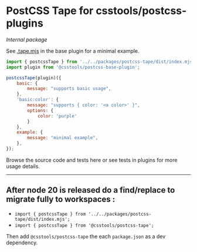 # PostCSS Tape for csstools/postcss-plugins

_Internal package_

See [.tape.mjs](https://github.com/csstools/postcss-plugins/blob/main/plugins/postcss-base-plugin/.tape.mjs) in the base plugin for a minimal example.

```js
import { postcssTape } from '../../packages/postcss-tape/dist/index.mjs';
import plugin from '@csstools/postcss-base-plugin';

postcssTape(plugin)({
	basic: {
		message: "supports basic usage",
	},
	'basic:color': {
		message: "supports { color: '<a color>' }",
		options: {
			color: 'purple'
		}
	},
	example: {
		message: "minimal example",
	},
});
```

Browse the source code and tests here or see tests in plugins for more usage details.

------------

## After node 20 is released do a find/replace to migrate fully to workspaces :

- `import { postcssTape } from '../../packages/postcss-tape/dist/index.mjs';`
- `import { postcssTape } from '@csstools/postcss-tape';`

Then add `@csstools/postcss-tape` the each `package.json` as a dev dependency.
